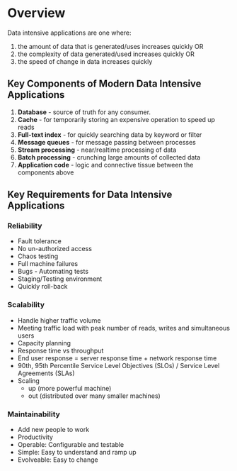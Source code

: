 # Overview

Data intensive applications are one where:

1. the amount of data that is generated/uses increases quickly OR
2. the complexity of data generated/used increases quickly OR
3. the speed of change in data increases quickly

## Key Components of Modern Data Intensive Applications

1. **Database** - source of truth for any consumer.
2. **Cache** - for temporarily storing an expensive operation to speed up reads
3. **Full-text index** - for quickly searching data by keyword or filter
4. **Message queues** - for message passing between processes
5. **Stream processing** - near/realtime processing of data
6. **Batch processing** - crunching large amounts of collected data
7. **Application code** - logic and connective tissue between the components above

## Key Requirements for Data Intensive Applications

### Reliability

* Fault tolerance
* No un-authorized access
* Chaos testing
* Full machine failures
* Bugs - Automating tests
* Staging/Testing environment
* Quickly roll-back

### Scalability

* Handle higher traffic volume
* Meeting traffic load with peak number of reads, writes and simultaneous users
* Capacity planning
* Response time vs throughput
* End user response = server response time + network response time
* 90th, 95th Percentile Service Level Objectives (SLOs) / Service Level Agreements (SLAs)
* Scaling
  * up (more powerful machine)
  * out (distributed over many smaller machines)

### Maintainability

* Add new people to work
* Productivity
* Operable: Configurable and testable
* Simple: Easy to understand and ramp up
* Evolveable: Easy to change